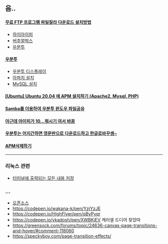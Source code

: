 ## 음..

#### [무료 FTP 프로그램 파일질라 다운로드 설치방법](https://bzsv7.tistory.com/83)
- [하이아이피](http://www.haiip.net/download/install.php)
- [버추얼박스](https://mainia.tistory.com/2379)
- [우분투](https://dasima.xyz/ubuntu-installation-on-virtualbox/)
#### [우분투 ](https://inpa.tistory.com/entry/LINUX-%F0%9F%93%9A-%EB%A6%AC%EB%88%85%EC%8A%A4-%EC%84%A4%EC%B9%98)
- [우분투 디스플레이](https://www.bearpooh.com/101)
- [아파치 설치](https://seonghyuk.tistory.com/41)
- [MySQL 설치](https://hiseon.me/linux/ubuntu/ubuntu-mysql-install/)
#### [[Ubuntu] Ubuntu 20.04 에 APM 설치하기 (Apache2, Mysql, PHP)](https://yoshikixdrum.tistory.com/214)
#### [Samba를 이용하여 우분투 윈도우 파일공유](https://webnautes.tistory.com/490)
#### [아근데 아이피가 10...뭐시기 여서 바꿈](https://kennypark.tistory.com/12)
#### [우분투는 어지간하면 영문판으로 다운로드하고 한글로바꾸셈~](https://dora-guide.com/ubuntu-korean/)
#### [APM삭제하기](https://zzznara2.tistory.com/763)

<hr>

### 리눅스 관련
   - [터미널에 출력되는 모든 내용 저장](https://itgameworld.tistory.com/122)

### ...

- [오픈소스](https://codepen.io/trending)
- https://codepen.io/wakana-k/pen/YzjYzJE
- https://codepen.io/HighFlyer/pen/qByPyqr
- https://codepen.io/ykadosh/pen/XWBKjEV 캐러셀 드디어 찾았따
- https://greensock.com/forums/topic/24636-canvas-page-transitions-and-hover/#comment-118060
- https://speckyboy.com/page-transition-effects/
